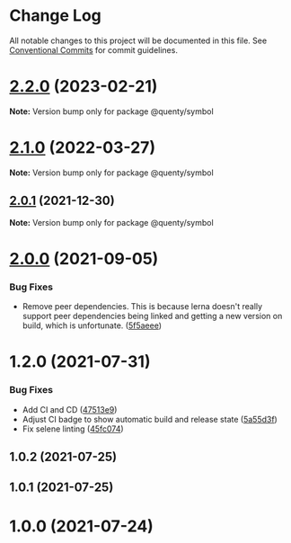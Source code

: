 # Change Log

All notable changes to this project will be documented in this file.
See [Conventional Commits](https://conventionalcommits.org) for commit guidelines.

# [2.2.0](https://github.com/Quenty/NevermoreEngine/compare/@quenty/symbol@2.1.0...@quenty/symbol@2.2.0) (2023-02-21)

**Note:** Version bump only for package @quenty/symbol





# [2.1.0](https://github.com/Quenty/NevermoreEngine/compare/@quenty/symbol@2.0.1...@quenty/symbol@2.1.0) (2022-03-27)

**Note:** Version bump only for package @quenty/symbol





## [2.0.1](https://github.com/Quenty/NevermoreEngine/compare/@quenty/symbol@2.0.0...@quenty/symbol@2.0.1) (2021-12-30)

**Note:** Version bump only for package @quenty/symbol





# [2.0.0](https://github.com/Quenty/NevermoreEngine/compare/@quenty/symbol@1.2.0...@quenty/symbol@2.0.0) (2021-09-05)


### Bug Fixes

* Remove peer dependencies. This is because lerna doesn't really support peer dependencies being linked and getting a new version on build, which is unfortunate. ([5f5aeee](https://github.com/Quenty/NevermoreEngine/commit/5f5aeeea8de9975435309e53679f0ef7064f9dd0))





# 1.2.0 (2021-07-31)


### Bug Fixes

* Add CI and CD ([47513e9](https://github.com/Quenty/NevermoreEngine/commit/47513e9b568162707534af132396dd8756947dd3))
* Adjust CI badge to show automatic build and release state ([5a55d3f](https://github.com/Quenty/NevermoreEngine/commit/5a55d3f19bf8d66a760d67da9b56ed47fab74656))
* Fix selene linting ([45fc074](https://github.com/Quenty/NevermoreEngine/commit/45fc07489ee59127ac6582689f19a0e87c1e5b5a))



## 1.0.2 (2021-07-25)



## 1.0.1 (2021-07-25)



# 1.0.0 (2021-07-24)
